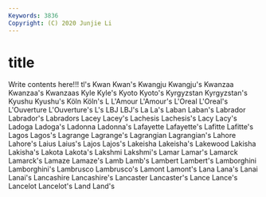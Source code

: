 ```yaml
---
Keywords: 3836
Copyright: (C) 2020 Junjie Li
---
```


# title

Write contents here!!!
tl's 
Kwan 
Kwan's 
Kwangju 
Kwangju's 
Kwanzaa 
Kwanzaa's 
Kwanzaas 
Kyle 
Kyle's
Kyoto 
Kyoto's 
Kyrgyzstan 
Kyrgyzstan's 
Kyushu 
Kyushu's 
Köln 
Köln's 
L 
L'Amour
L'Amour's 
L'Oreal 
L'Oreal's 
L'Ouverture 
L'Ouverture's 
L's 
LBJ 
LBJ's 
La 
La's
Laban 
Laban's 
Labrador 
Labrador's 
Labradors 
Lacey 
Lacey's 
Lachesis 
Lachesis's 
Lacy
Lacy's 
Ladoga 
Ladoga's 
Ladonna 
Ladonna's 
Lafayette 
Lafayette's 
Lafitte 
Lafitte's 
Lagos
Lagos's 
Lagrange 
Lagrange's 
Lagrangian 
Lagrangian's 
Lahore 
Lahore's 
Laius 
Laius's 
Lajos
Lajos's 
Lakeisha 
Lakeisha's 
Lakewood 
Lakisha 
Lakisha's 
Lakota 
Lakota's 
Lakshmi 
Lakshmi's
Lamar 
Lamar's 
Lamarck 
Lamarck's 
Lamaze 
Lamaze's 
Lamb 
Lamb's 
Lambert 
Lambert's
Lamborghini 
Lamborghini's 
Lambrusco 
Lambrusco's 
Lamont 
Lamont's 
Lana 
Lana's 
Lanai 
Lanai's
Lancashire 
Lancashire's 
Lancaster 
Lancaster's 
Lance 
Lance's 
Lancelot 
Lancelot's 
Land 
Land's
